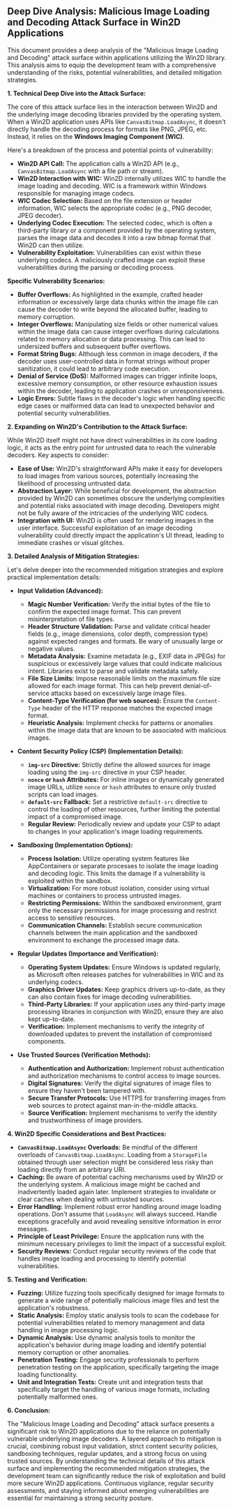## Deep Dive Analysis: Malicious Image Loading and Decoding Attack Surface in Win2D Applications

This document provides a deep analysis of the "Malicious Image Loading and Decoding" attack surface within applications utilizing the Win2D library. This analysis aims to equip the development team with a comprehensive understanding of the risks, potential vulnerabilities, and detailed mitigation strategies.

**1. Technical Deep Dive into the Attack Surface:**

The core of this attack surface lies in the interaction between Win2D and the underlying image decoding libraries provided by the operating system. When a Win2D application uses APIs like `CanvasBitmap.LoadAsync`, it doesn't directly handle the decoding process for formats like PNG, JPEG, etc. Instead, it relies on the **Windows Imaging Component (WIC)**.

Here's a breakdown of the process and potential points of vulnerability:

* **Win2D API Call:** The application calls a Win2D API (e.g., `CanvasBitmap.LoadAsync` with a file path or stream).
* **Win2D Interaction with WIC:** Win2D internally utilizes WIC to handle the image loading and decoding. WIC is a framework within Windows responsible for managing image codecs.
* **WIC Codec Selection:** Based on the file extension or header information, WIC selects the appropriate codec (e.g., PNG decoder, JPEG decoder).
* **Underlying Codec Execution:** The selected codec, which is often a third-party library or a component provided by the operating system, parses the image data and decodes it into a raw bitmap format that Win2D can then utilize.
* **Vulnerability Exploitation:** Vulnerabilities can exist within these underlying codecs. A maliciously crafted image can exploit these vulnerabilities during the parsing or decoding process.

**Specific Vulnerability Scenarios:**

* **Buffer Overflows:** As highlighted in the example, crafted header information or excessively large data chunks within the image file can cause the decoder to write beyond the allocated buffer, leading to memory corruption.
* **Integer Overflows:** Manipulating size fields or other numerical values within the image data can cause integer overflows during calculations related to memory allocation or data processing. This can lead to undersized buffers and subsequent buffer overflows.
* **Format String Bugs:** Although less common in image decoders, if the decoder uses user-controlled data in format strings without proper sanitization, it could lead to arbitrary code execution.
* **Denial of Service (DoS):** Malformed images can trigger infinite loops, excessive memory consumption, or other resource exhaustion issues within the decoder, leading to application crashes or unresponsiveness.
* **Logic Errors:** Subtle flaws in the decoder's logic when handling specific edge cases or malformed data can lead to unexpected behavior and potential security vulnerabilities.

**2. Expanding on Win2D's Contribution to the Attack Surface:**

While Win2D itself might not have direct vulnerabilities in its core loading logic, it acts as the entry point for untrusted data to reach the vulnerable decoders. Key aspects to consider:

* **Ease of Use:** Win2D's straightforward APIs make it easy for developers to load images from various sources, potentially increasing the likelihood of processing untrusted data.
* **Abstraction Layer:** While beneficial for development, the abstraction provided by Win2D can sometimes obscure the underlying complexities and potential risks associated with image decoding. Developers might not be fully aware of the intricacies of the underlying WIC codecs.
* **Integration with UI:** Win2D is often used for rendering images in the user interface. Successful exploitation of an image decoding vulnerability could directly impact the application's UI thread, leading to immediate crashes or visual glitches.

**3. Detailed Analysis of Mitigation Strategies:**

Let's delve deeper into the recommended mitigation strategies and explore practical implementation details:

* **Input Validation (Advanced):**
    * **Magic Number Verification:** Verify the initial bytes of the file to confirm the expected image format. This can prevent misinterpretation of file types.
    * **Header Structure Validation:**  Parse and validate critical header fields (e.g., image dimensions, color depth, compression type) against expected ranges and formats. Be wary of unusually large or negative values.
    * **Metadata Analysis:**  Examine metadata (e.g., EXIF data in JPEGs) for suspicious or excessively large values that could indicate malicious intent. Libraries exist to parse and validate metadata safely.
    * **File Size Limits:** Impose reasonable limits on the maximum file size allowed for each image format. This can help prevent denial-of-service attacks based on excessively large image files.
    * **Content-Type Verification (for web sources):**  Ensure the `Content-Type` header of the HTTP response matches the expected image format.
    * **Heuristic Analysis:** Implement checks for patterns or anomalies within the image data that are known to be associated with malicious images.

* **Content Security Policy (CSP) (Implementation Details):**
    * **`img-src` Directive:**  Strictly define the allowed sources for image loading using the `img-src` directive in your CSP header.
    * **`nonce` or `hash` Attributes:**  For inline images or dynamically generated image URLs, utilize `nonce` or `hash` attributes to ensure only trusted scripts can load images.
    * **`default-src` Fallback:**  Set a restrictive `default-src` directive to control the loading of other resources, further limiting the potential impact of a compromised image.
    * **Regular Review:**  Periodically review and update your CSP to adapt to changes in your application's image loading requirements.

* **Sandboxing (Implementation Options):**
    * **Process Isolation:**  Utilize operating system features like AppContainers or separate processes to isolate the image loading and decoding logic. This limits the damage if a vulnerability is exploited within the sandbox.
    * **Virtualization:**  For more robust isolation, consider using virtual machines or containers to process untrusted images.
    * **Restricting Permissions:**  Within the sandboxed environment, grant only the necessary permissions for image processing and restrict access to sensitive resources.
    * **Communication Channels:**  Establish secure communication channels between the main application and the sandboxed environment to exchange the processed image data.

* **Regular Updates (Importance and Verification):**
    * **Operating System Updates:**  Ensure Windows is updated regularly, as Microsoft often releases patches for vulnerabilities in WIC and its underlying codecs.
    * **Graphics Driver Updates:**  Keep graphics drivers up-to-date, as they can also contain fixes for image decoding vulnerabilities.
    * **Third-Party Libraries:** If your application uses any third-party image processing libraries in conjunction with Win2D, ensure they are also kept up-to-date.
    * **Verification:**  Implement mechanisms to verify the integrity of downloaded updates to prevent the installation of compromised components.

* **Use Trusted Sources (Verification Methods):**
    * **Authentication and Authorization:** Implement robust authentication and authorization mechanisms to control access to image sources.
    * **Digital Signatures:** Verify the digital signatures of image files to ensure they haven't been tampered with.
    * **Secure Transfer Protocols:** Use HTTPS for transferring images from web sources to protect against man-in-the-middle attacks.
    * **Source Verification:**  Implement mechanisms to verify the identity and trustworthiness of image providers.

**4. Win2D Specific Considerations and Best Practices:**

* **`CanvasBitmap.LoadAsync` Overloads:** Be mindful of the different overloads of `CanvasBitmap.LoadAsync`. Loading from a `StorageFile` obtained through user selection might be considered less risky than loading directly from an arbitrary URI.
* **Caching:** Be aware of potential caching mechanisms used by Win2D or the underlying system. A malicious image might be cached and inadvertently loaded again later. Implement strategies to invalidate or clear caches when dealing with untrusted sources.
* **Error Handling:** Implement robust error handling around image loading operations. Don't assume that `LoadAsync` will always succeed. Handle exceptions gracefully and avoid revealing sensitive information in error messages.
* **Principle of Least Privilege:** Ensure the application runs with the minimum necessary privileges to limit the impact of a successful exploit.
* **Security Reviews:** Conduct regular security reviews of the code that handles image loading and processing to identify potential vulnerabilities.

**5. Testing and Verification:**

* **Fuzzing:** Utilize fuzzing tools specifically designed for image formats to generate a wide range of potentially malicious image files and test the application's robustness.
* **Static Analysis:** Employ static analysis tools to scan the codebase for potential vulnerabilities related to memory management and data handling in image processing logic.
* **Dynamic Analysis:** Use dynamic analysis tools to monitor the application's behavior during image loading and identify potential memory corruption or other anomalies.
* **Penetration Testing:** Engage security professionals to perform penetration testing on the application, specifically targeting the image loading functionality.
* **Unit and Integration Tests:** Create unit and integration tests that specifically target the handling of various image formats, including potentially malformed ones.

**6. Conclusion:**

The "Malicious Image Loading and Decoding" attack surface presents a significant risk to Win2D applications due to the reliance on potentially vulnerable underlying image decoders. A layered approach to mitigation is crucial, combining robust input validation, strict content security policies, sandboxing techniques, regular updates, and a strong focus on using trusted sources. By understanding the technical details of this attack surface and implementing the recommended mitigation strategies, the development team can significantly reduce the risk of exploitation and build more secure Win2D applications. Continuous vigilance, regular security assessments, and staying informed about emerging vulnerabilities are essential for maintaining a strong security posture.
